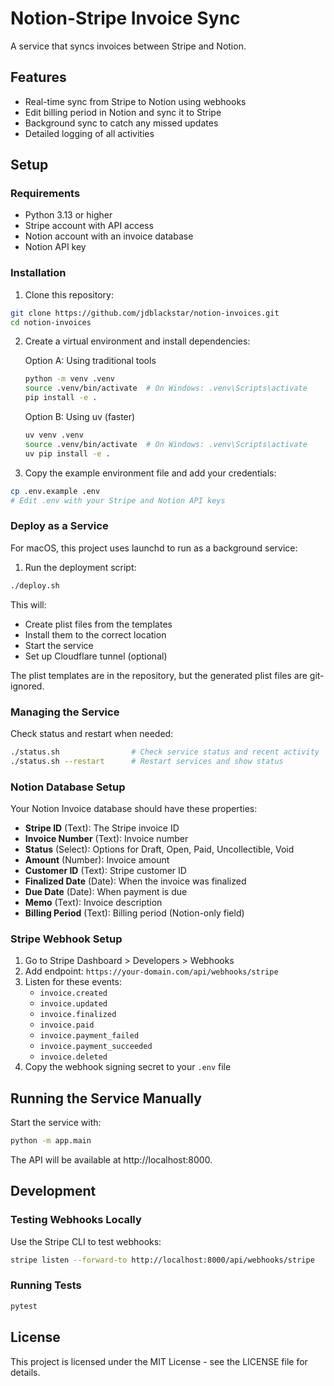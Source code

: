 # Notion-Stripe Invoice Sync

A service that syncs invoices between Stripe and Notion.

## Features

- Real-time sync from Stripe to Notion using webhooks
- Edit billing period in Notion and sync it to Stripe
- Background sync to catch any missed updates
- Detailed logging of all activities

## Setup

### Requirements

- Python 3.13 or higher
- Stripe account with API access
- Notion account with an invoice database
- Notion API key

### Installation

1. Clone this repository:

```bash
git clone https://github.com/jdblackstar/notion-invoices.git
cd notion-invoices
```

2. Create a virtual environment and install dependencies:

   Option A: Using traditional tools
   ```bash
   python -m venv .venv
   source .venv/bin/activate  # On Windows: .venv\Scripts\activate
   pip install -e .
   ```

   Option B: Using uv (faster)
   ```bash
   uv venv .venv
   source .venv/bin/activate  # On Windows: .venv\Scripts\activate
   uv pip install -e .
   ```

3. Copy the example environment file and add your credentials:

```bash
cp .env.example .env
# Edit .env with your Stripe and Notion API keys
```

### Deploy as a Service

For macOS, this project uses launchd to run as a background service:

1. Run the deployment script:

```bash
./deploy.sh
```

This will:
- Create plist files from the templates
- Install them to the correct location
- Start the service
- Set up Cloudflare tunnel (optional)

The plist templates are in the repository, but the generated plist files are git-ignored.

### Managing the Service

Check status and restart when needed:

```bash
./status.sh                # Check service status and recent activity
./status.sh --restart      # Restart services and show status
```

### Notion Database Setup

Your Notion Invoice database should have these properties:

- **Stripe ID** (Text): The Stripe invoice ID
- **Invoice Number** (Text): Invoice number
- **Status** (Select): Options for Draft, Open, Paid, Uncollectible, Void
- **Amount** (Number): Invoice amount
- **Customer ID** (Text): Stripe customer ID
- **Finalized Date** (Date): When the invoice was finalized
- **Due Date** (Date): When payment is due
- **Memo** (Text): Invoice description
- **Billing Period** (Text): Billing period (Notion-only field)

### Stripe Webhook Setup

1. Go to Stripe Dashboard > Developers > Webhooks
2. Add endpoint: `https://your-domain.com/api/webhooks/stripe`
3. Listen for these events:
   - `invoice.created`
   - `invoice.updated`
   - `invoice.finalized`
   - `invoice.paid`
   - `invoice.payment_failed`
   - `invoice.payment_succeeded`
   - `invoice.deleted`
4. Copy the webhook signing secret to your `.env` file

## Running the Service Manually

Start the service with:

```bash
python -m app.main
```

The API will be available at http://localhost:8000.

## Development

### Testing Webhooks Locally

Use the Stripe CLI to test webhooks:

```bash
stripe listen --forward-to http://localhost:8000/api/webhooks/stripe
```

### Running Tests

```bash
pytest
```

## License

This project is licensed under the MIT License - see the LICENSE file for details.
